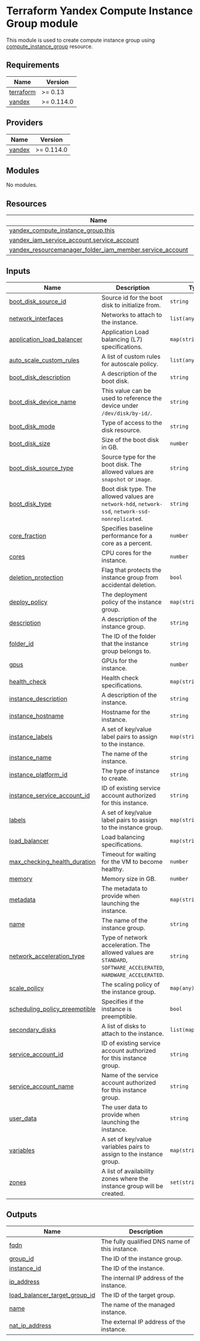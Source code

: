# Terraform Yandex Compute Instance Group module

This module is used to create compute instance group using [compute_instance_group](https://registry.terraform.io/providers/yandex-cloud/yandex/latest/docs/resources/compute_instance_group) resource.

<!-- BEGINNING OF PRE-COMMIT-TERRAFORM DOCS HOOK -->
## Requirements

| Name | Version |
|------|---------|
| <a name="requirement_terraform"></a> [terraform](#requirement\_terraform) | >= 0.13 |
| <a name="requirement_yandex"></a> [yandex](#requirement\_yandex) | >= 0.114.0 |

## Providers

| Name | Version |
|------|---------|
| <a name="provider_yandex"></a> [yandex](#provider\_yandex) | >= 0.114.0 |

## Modules

No modules.

## Resources

| Name | Type |
|------|------|
| [yandex_compute_instance_group.this](https://registry.terraform.io/providers/yandex-cloud/yandex/latest/docs/resources/compute_instance_group) | resource |
| [yandex_iam_service_account.service_account](https://registry.terraform.io/providers/yandex-cloud/yandex/latest/docs/resources/iam_service_account) | resource |
| [yandex_resourcemanager_folder_iam_member.service_account](https://registry.terraform.io/providers/yandex-cloud/yandex/latest/docs/resources/resourcemanager_folder_iam_member) | resource |

## Inputs

| Name | Description | Type | Default | Required |
|------|-------------|------|---------|:--------:|
| <a name="input_boot_disk_source_id"></a> [boot\_disk\_source\_id](#input\_boot\_disk\_source\_id) | Source id for the boot disk to initialize from. | `string` | n/a | yes |
| <a name="input_network_interfaces"></a> [network\_interfaces](#input\_network\_interfaces) | Networks to attach to the instance. | `list(any)` | n/a | yes |
| <a name="input_application_load_balancer"></a> [application\_load\_balancer](#input\_application\_load\_balancer) | Application Load balancing (L7) specifications. | `map(string)` | `null` | no |
| <a name="input_auto_scale_custom_rules"></a> [auto\_scale\_custom\_rules](#input\_auto\_scale\_custom\_rules) | A list of custom rules for autoscale policy. | `list(any)` | `[]` | no |
| <a name="input_boot_disk_description"></a> [boot\_disk\_description](#input\_boot\_disk\_description) | A description of the boot disk. | `string` | `null` | no |
| <a name="input_boot_disk_device_name"></a> [boot\_disk\_device\_name](#input\_boot\_disk\_device\_name) | This value can be used to reference the device under `/dev/disk/by-id/`. | `string` | `null` | no |
| <a name="input_boot_disk_mode"></a> [boot\_disk\_mode](#input\_boot\_disk\_mode) | Type of access to the disk resource. | `string` | `null` | no |
| <a name="input_boot_disk_size"></a> [boot\_disk\_size](#input\_boot\_disk\_size) | Size of the boot disk in GB. | `number` | `null` | no |
| <a name="input_boot_disk_source_type"></a> [boot\_disk\_source\_type](#input\_boot\_disk\_source\_type) | Source type for the boot disk. The allowed values are `snapshot` or `image`. | `string` | `"image"` | no |
| <a name="input_boot_disk_type"></a> [boot\_disk\_type](#input\_boot\_disk\_type) | Boot disk type. The allowed values are `network-hdd`, `network-ssd`, `network-ssd-nonreplicated`. | `string` | `null` | no |
| <a name="input_core_fraction"></a> [core\_fraction](#input\_core\_fraction) | Specifies baseline performance for a core as a percent. | `number` | `100` | no |
| <a name="input_cores"></a> [cores](#input\_cores) | CPU cores for the instance. | `number` | `2` | no |
| <a name="input_deletion_protection"></a> [deletion\_protection](#input\_deletion\_protection) | Flag that protects the instance group from accidental deletion. | `bool` | `false` | no |
| <a name="input_deploy_policy"></a> [deploy\_policy](#input\_deploy\_policy) | The deployment policy of the instance group. | `map(string)` | `{}` | no |
| <a name="input_description"></a> [description](#input\_description) | A description of the instance group. | `string` | `null` | no |
| <a name="input_folder_id"></a> [folder\_id](#input\_folder\_id) | The ID of the folder that the instance group belongs to. | `string` | `null` | no |
| <a name="input_gpus"></a> [gpus](#input\_gpus) | GPUs for the instance. | `number` | `null` | no |
| <a name="input_health_check"></a> [health\_check](#input\_health\_check) | Health check specifications. | `map(string)` | `null` | no |
| <a name="input_instance_description"></a> [instance\_description](#input\_instance\_description) | A description of the instance. | `string` | `null` | no |
| <a name="input_instance_hostname"></a> [instance\_hostname](#input\_instance\_hostname) | Hostname for the instance. | `string` | `null` | no |
| <a name="input_instance_labels"></a> [instance\_labels](#input\_instance\_labels) | A set of key/value label pairs to assign to the instance. | `map(string)` | `{}` | no |
| <a name="input_instance_name"></a> [instance\_name](#input\_instance\_name) | The name of the instance. | `string` | `null` | no |
| <a name="input_instance_platform_id"></a> [instance\_platform\_id](#input\_instance\_platform\_id) | The type of instance to create. | `string` | `"standard-v3"` | no |
| <a name="input_instance_service_account_id"></a> [instance\_service\_account\_id](#input\_instance\_service\_account\_id) | ID of existing service account authorized for this instance. | `string` | `null` | no |
| <a name="input_labels"></a> [labels](#input\_labels) | A set of key/value label pairs to assign to the instance group. | `map(string)` | `{}` | no |
| <a name="input_load_balancer"></a> [load\_balancer](#input\_load\_balancer) | Load balancing specifications. | `map(string)` | `null` | no |
| <a name="input_max_checking_health_duration"></a> [max\_checking\_health\_duration](#input\_max\_checking\_health\_duration) | Timeout for waiting for the VM to become healthy. | `number` | `null` | no |
| <a name="input_memory"></a> [memory](#input\_memory) | Memory size in GB. | `number` | `2` | no |
| <a name="input_metadata"></a> [metadata](#input\_metadata) | The metadata to provide when launching the instance. | `map(string)` | `{}` | no |
| <a name="input_name"></a> [name](#input\_name) | The name of the instance group. | `string` | `null` | no |
| <a name="input_network_acceleration_type"></a> [network\_acceleration\_type](#input\_network\_acceleration\_type) | Type of network acceleration. The allowed values are `STANDARD`, `SOFTWARE_ACCELERATED`, `HARDWARE_ACCELERATED`. | `string` | `"STANDARD"` | no |
| <a name="input_scale_policy"></a> [scale\_policy](#input\_scale\_policy) | The scaling policy of the instance group. | `map(any)` | `{}` | no |
| <a name="input_scheduling_policy_preemptible"></a> [scheduling\_policy\_preemptible](#input\_scheduling\_policy\_preemptible) | Specifies if the instance is preemptible. | `bool` | `false` | no |
| <a name="input_secondary_disks"></a> [secondary\_disks](#input\_secondary\_disks) | A list of disks to attach to the instance. | `list(map(string))` | `[]` | no |
| <a name="input_service_account_id"></a> [service\_account\_id](#input\_service\_account\_id) | ID of existing service account authorized for this instance group. | `string` | `null` | no |
| <a name="input_service_account_name"></a> [service\_account\_name](#input\_service\_account\_name) | Name of the service account authorized for this instance group. | `string` | `null` | no |
| <a name="input_user_data"></a> [user\_data](#input\_user\_data) | The user data to provide when launching the instance. | `string` | `null` | no |
| <a name="input_variables"></a> [variables](#input\_variables) | A set of key/value variables pairs to assign to the instance group. | `map(string)` | `{}` | no |
| <a name="input_zones"></a> [zones](#input\_zones) | A list of availability zones where the instance group will be created. | `set(string)` | `null` | no |

## Outputs

| Name | Description |
|------|-------------|
| <a name="output_fqdn"></a> [fqdn](#output\_fqdn) | The fully qualified DNS name of this instance. |
| <a name="output_group_id"></a> [group\_id](#output\_group\_id) | The ID of the instance group. |
| <a name="output_instance_id"></a> [instance\_id](#output\_instance\_id) | The ID of the instance. |
| <a name="output_ip_address"></a> [ip\_address](#output\_ip\_address) | The internal IP address of the instance. |
| <a name="output_load_balancer_target_group_id"></a> [load\_balancer\_target\_group\_id](#output\_load\_balancer\_target\_group\_id) | The ID of the target group. |
| <a name="output_name"></a> [name](#output\_name) | The name of the managed instance. |
| <a name="output_nat_ip_address"></a> [nat\_ip\_address](#output\_nat\_ip\_address) | The external IP address of the instance. |
<!-- END OF PRE-COMMIT-TERRAFORM DOCS HOOK -->
